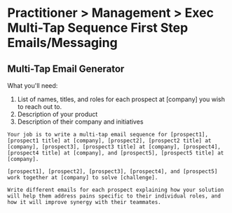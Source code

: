 # Practitioner > Management > Exec Multi-Tap Sequence First Step Emails/Messaging

## Multi-Tap Email Generator

What you'll need: 

1. List of names, titles, and roles for each prospect at [company] you wish to reach out to.
2. Description of your product
3. Description of their company and initiatives

`Your job is to write a multi-tap email sequence for [prospect1], [prospect1 title] at [company], [prospect2], [prospect2 title] at [company], [prospect3], [prospect3 title] at [company], [prospect4], [prospect4 title] at [company], and [prospect5], [prospect5 title] at [company]. `

`[prospect1], [prospect2], [prospect3], [prospect4], and [prospect5] work together at [company] to solve [challenge].`

`Write different emails for each prospect explaining how your solution will help them address pains specific to their individual roles, and how it will improve synergy with their teammates.`
